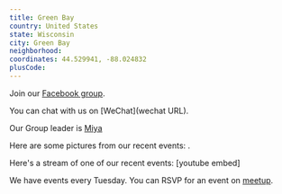 ```yaml
---
title: Green Bay
country: United States
state: Wisconsin
city: Green Bay
neighborhood: 
coordinates: 44.529941, -88.024832
plusCode:
---
```

Join our [Facebook group](https://www.facebook.com/groups/freecodecamp.GreenBay).

You can chat with us on [WeChat](wechat URL).

Our Group leader is [Miya](freecodecamp.org/miya)

Here are some pictures from our recent events:
![]().

Here's a stream of one of our recent events:
[youtube embed]

We have events every Tuesday. You can RSVP for an event on [meetup](meetupurl).
